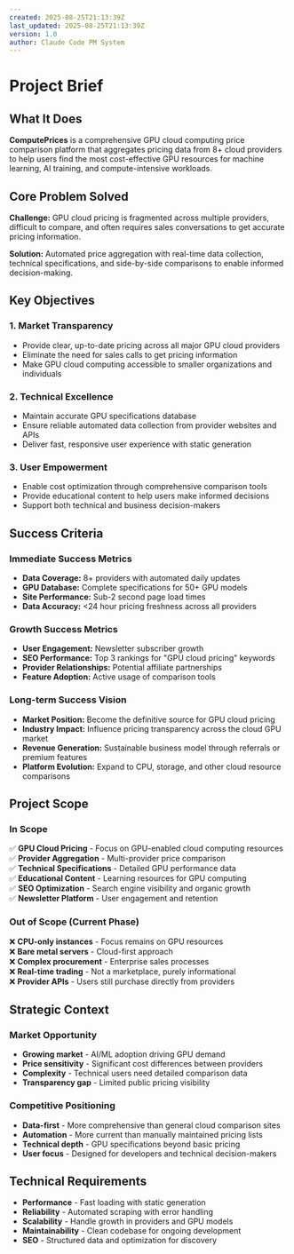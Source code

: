 ```yaml
---
created: 2025-08-25T21:13:39Z
last_updated: 2025-08-25T21:13:39Z
version: 1.0
author: Claude Code PM System
---
```


# Project Brief

## What It Does
**ComputePrices** is a comprehensive GPU cloud computing price comparison platform that aggregates pricing data from 8+ cloud providers to help users find the most cost-effective GPU resources for machine learning, AI training, and compute-intensive workloads.

## Core Problem Solved
**Challenge:** GPU cloud pricing is fragmented across multiple providers, difficult to compare, and often requires sales conversations to get accurate pricing information.

**Solution:** Automated price aggregation with real-time data collection, technical specifications, and side-by-side comparisons to enable informed decision-making.

## Key Objectives

### 1. Market Transparency
- Provide clear, up-to-date pricing across all major GPU cloud providers
- Eliminate the need for sales calls to get pricing information
- Make GPU cloud computing accessible to smaller organizations and individuals

### 2. Technical Excellence  
- Maintain accurate GPU specifications database
- Ensure reliable automated data collection from provider websites and APIs
- Deliver fast, responsive user experience with static generation

### 3. User Empowerment
- Enable cost optimization through comprehensive comparison tools
- Provide educational content to help users make informed decisions
- Support both technical and business decision-makers

## Success Criteria

### Immediate Success Metrics
- **Data Coverage:** 8+ providers with automated daily updates
- **GPU Database:** Complete specifications for 50+ GPU models
- **Site Performance:** Sub-2 second page load times
- **Data Accuracy:** <24 hour pricing freshness across all providers

### Growth Success Metrics
- **User Engagement:** Newsletter subscriber growth
- **SEO Performance:** Top 3 rankings for "GPU cloud pricing" keywords
- **Provider Relationships:** Potential affiliate partnerships
- **Feature Adoption:** Active usage of comparison tools

### Long-term Success Vision
- **Market Position:** Become the definitive source for GPU cloud pricing
- **Industry Impact:** Influence pricing transparency across the cloud GPU market
- **Revenue Generation:** Sustainable business model through referrals or premium features
- **Platform Evolution:** Expand to CPU, storage, and other cloud resource comparisons

## Project Scope

### In Scope
✅ **GPU Cloud Pricing** - Focus on GPU-enabled cloud computing resources  
✅ **Provider Aggregation** - Multi-provider price comparison  
✅ **Technical Specifications** - Detailed GPU performance data  
✅ **Educational Content** - Learning resources for GPU computing  
✅ **SEO Optimization** - Search engine visibility and organic growth  
✅ **Newsletter Platform** - User engagement and retention  

### Out of Scope (Current Phase)
❌ **CPU-only instances** - Focus remains on GPU resources  
❌ **Bare metal servers** - Cloud-first approach  
❌ **Complex procurement** - Enterprise sales processes  
❌ **Real-time trading** - Not a marketplace, purely informational  
❌ **Provider APIs** - Users still purchase directly from providers  

## Strategic Context

### Market Opportunity
- **Growing market** - AI/ML adoption driving GPU demand
- **Price sensitivity** - Significant cost differences between providers
- **Complexity** - Technical users need detailed comparison data
- **Transparency gap** - Limited public pricing visibility

### Competitive Positioning
- **Data-first** - More comprehensive than general cloud comparison sites
- **Automation** - More current than manually maintained pricing lists  
- **Technical depth** - GPU specifications beyond basic pricing
- **User focus** - Designed for developers and technical decision-makers

## Technical Requirements
- **Performance** - Fast loading with static generation
- **Reliability** - Automated scraping with error handling
- **Scalability** - Handle growth in providers and GPU models
- **Maintainability** - Clean codebase for ongoing development
- **SEO** - Structured data and optimization for discovery